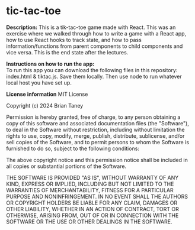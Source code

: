 # tic-tac-toe

**Description:** This is a tik-tac-toe game made with React. This was an exercise where we walked through how to write a game with a React app, how to use React hooks to track state, and how to pass information/functions from parent components to child components and vice versa. This is the end state after the lectures.

**Instructions on how to run the app:**  
To run this app you can download the following files in this repository: index.html & tiktac.js. Save them locally. Then use node to run whatever local host you have set up.

**License information**
MIT License

Copyright (c) 2024 Brian Taney

Permission is hereby granted, free of charge, to any person obtaining a copy
of this software and associated documentation files (the "Software"), to deal
in the Software without restriction, including without limitation the rights
to use, copy, modify, merge, publish, distribute, sublicense, and/or sell
copies of the Software, and to permit persons to whom the Software is
furnished to do so, subject to the following conditions:

The above copyright notice and this permission notice shall be included in all
copies or substantial portions of the Software.

THE SOFTWARE IS PROVIDED "AS IS", WITHOUT WARRANTY OF ANY KIND, EXPRESS OR
IMPLIED, INCLUDING BUT NOT LIMITED TO THE WARRANTIES OF MERCHANTABILITY,
FITNESS FOR A PARTICULAR PURPOSE AND NONINFRINGEMENT. IN NO EVENT SHALL THE
AUTHORS OR COPYRIGHT HOLDERS BE LIABLE FOR ANY CLAIM, DAMAGES OR OTHER
LIABILITY, WHETHER IN AN ACTION OF CONTRACT, TORT OR OTHERWISE, ARISING FROM,
OUT OF OR IN CONNECTION WITH THE SOFTWARE OR THE USE OR OTHER DEALINGS IN THE
SOFTWARE.
